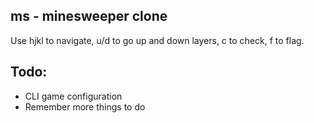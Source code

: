 ms - minesweeper clone
----------------------
Use hjkl to navigate, u/d to go up and down layers, c to check, f to flag.

Todo:
-----
- CLI game configuration
- Remember more things to do
